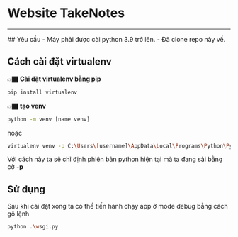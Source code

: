 # Website TakeNotes
<hr>
## Yêu cầu
- Máy phải được cài python 3.9 trở lên.
- Đã clone repo này về.

## Cách cài đặt virtualenv

👉🏿 **Cài đặt virtualenv bằng pip**
```Bash
pip install virtualenv
```
👉🏿 **tạo venv**
```Bash
python -m venv [name venv] 
```
hoặc
```Bash
virtualenv venv -p C:\Users\[username]\AppData\Local\Programs\Python\Python39\python.exe
```
Với cách này ta sẽ chỉ định phiên bản python hiện tại mà ta đang sài bằng cờ **-p**

## Sử dụng
Sau khi cài đặt xong ta có thể tiến hành chạy app ở mode debug bằng cách gõ lệnh
```Bash
python .\wsgi.py
```